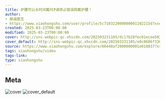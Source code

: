 ```yaml
---
title: 护腰可以长时间戴吗❓请停止错误佩戴护腰！
author:
- 赫迪医生
- https://www.xiaohongshu.com/user/profile/5c710322000000001102215d?xsec_token=undefined
created: 2025-03-23T00:00:00
modified: 2025-03-23T00:00:00
cover: http://sns-webpic-qc.xhscdn.com/202503231105/dc17b28fec01ecee50238ee6c2f22350/1040g008312qk6iu9k66g5n3h0ch4c8at5pqg978!nc_n_webp_prv_1
cover_default: http://sns-webpic-qc.xhscdn.com/202503231105/a9c0686f3366123d302e5f73d31120c9/1040g008312qk6iu9k66g5n3h0ch4c8at5pqg978!nc_n_webp_mw_1
source: https://www.xiaohongshu.com/explore/66448af2000000001e018837?xsec_token=ABUCBo7K1OfOHz9MMU5LLDq9ZCLX-NU1LCMM6QUqfN__w=
tags: xiaohongshu/video
tags-link:
type: xiaohongshu
---
```


## Meta

![cover](http://sns-webpic-qc.xhscdn.com/202503231105/dc17b28fec01ecee50238ee6c2f22350/1040g008312qk6iu9k66g5n3h0ch4c8at5pqg978!nc_n_webp_prv_1)
![cover_default](http://sns-webpic-qc.xhscdn.com/202503231105/a9c0686f3366123d302e5f73d31120c9/1040g008312qk6iu9k66g5n3h0ch4c8at5pqg978!nc_n_webp_mw_1)
